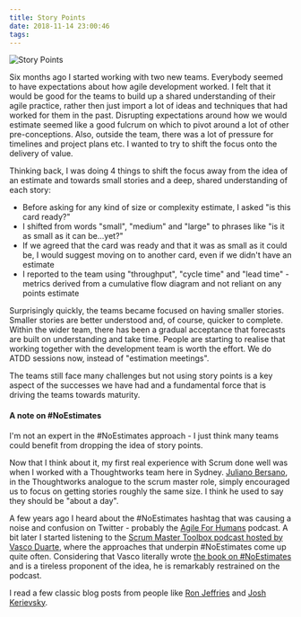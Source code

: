 ```yaml
---
title: Story Points
date: 2018-11-14 23:00:46
tags:
---
```


![Story Points](/images/story-points.jpg)

Six months ago I started working with two new teams. Everybody seemed to have expectations about how agile development worked. I felt that it would be good for the teams to build up a shared understanding of their agile practice, rather then just import a lot of ideas and techniques that had worked for them in the past. Disrupting expectations around how we would estimate seemed like a good fulcrum on which to pivot around a lot of other pre-conceptions. Also, outside the team, there was a lot of pressure for timelines and project plans etc. I wanted to try to shift the focus onto the delivery of value.

Thinking back, I was doing 4 things to shift the focus away from the idea of an estimate and towards small stories and a deep, shared understanding of each story:

- Before asking for any kind of size or complexity estimate, I asked "is this card ready?"
- I shifted from words "small", "medium" and "large" to phrases like "is it as small as it can be...yet?"
- If we agreed that the card was ready and that it was as small as it could be, I would suggest moving on to another card, even if we didn't have an estimate
- I reported to the team using "throughput", "cycle time" and "lead time" - metrics derived from a cumulative flow diagram and not reliant on any points estimate

Surprisingly quickly, the teams became focused on having smaller stories. Smaller stories are better understood and, of course, quicker to complete. Within the wider team, there has been a gradual acceptance that forecasts are built on understanding and take time. People are starting to realise that working together with the development team is worth the effort. We do ATDD sessions now, instead of "estimation meetings".

The teams still face many challenges but not using story points is a key aspect of the successes we have had and a fundamental force that is driving the teams towards maturity.

#### A note on #NoEstimates

I'm not an expert in the #NoEstimates approach - I just think many teams could benefit from dropping the idea of story points.

Now that I think about it, my first real experience with Scrum done well was when I worked with a Thoughtworks team here in Sydney. [Juliano Bersano](https://www.thoughtworks.com/insights/blog/using-points-not-point), in the Thoughtworks analogue to the scrum master role, simply encouraged us to focus on getting stories roughly the same size. I think he used to say they should be "about a day".

A few years ago I heard about the #NoEstimates hashtag that was causing a noise and confusion on Twitter - probably the [Agile For Humans](https://ryanripley.com/agile-for-humans/) podcast. A bit later I started listening to the [Scrum Master Toolbox podcast hosted by Vasco Duarte](https://scrum-master-toolbox.org/), where the approaches that underpin #NoEstimates come up quite often. Considering that Vasco literally wrote [the book on #NoEstimates](https://www.goodreads.com/book/show/30650836-noestimates) and is a tireless proponent of the idea, he is remarkably restrained on the podcast.

I read a few classic blog posts from people like [Ron Jeffries](https://ronjeffries.com/xprog/articles/the-noestimates-movement/) and [Josh Kerievsky](https://www.industriallogic.com/blog/stop-using-story-points/).
